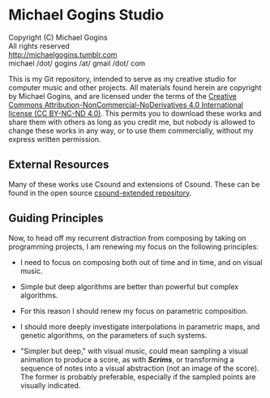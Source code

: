 # Michael Gogins Studio

Copyright (C) Michael Gogins<br>
All rights reserved<br>
http://michaelgogins.tumblr.com<br>
michael /dot/ gogins /at/ gmail /dot/ com

This is my Git repository, intended to serve as my creative studio for computer music and other projects. All materials found herein are copyright by Michael Gogins, and are licensed under the terms of the [Creative Commons Attribution-NonCommercial-NoDerivatives 4.0 International license (CC BY-NC-ND 4.0)](https://creativecommons.org/licenses/by-nc-nd/4.0/legalcode). This permits you to download these works and share them with others as long as you credit me, but nobody is allowed to change these works in any way, or to use them commercially, without my express written permission.

## External Resources

Many of these works use Csound and extensions of Csound. These can be found in the open source [csound-extended repository](https://github.com/gogins/csound-extended).

## Guiding Principles

Now, to head off my recurrent distraction from composing by taking on programming projects, I am renewing my focus on the following principles:

* I need to focus on composing both out of time and in time, and on visual music.

* Simple but deep algorithms are better than powerful but complex algorithms.

* For this reason I should renew my focus on parametric composition.

* I should more deeply investigate interpolations in parametric maps, and genetic algorithms, on the parameters of such systems.

* "Simpler but deep," with visual music, could mean sampling a visual animation to produce a score, as with _**Scrims**_, or transforming a sequence of notes into a visual abstraction (not an image of the score). The former is probably preferable, especially if the sampled points are visually indicated.


